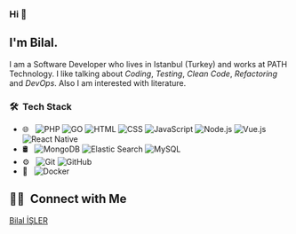 ### Hi 👋
## I'm Bilal.

I am a Software Developer who lives in Istanbul (Turkey) and works at PATH Technology.
I like talking about *Coding*, *Testing*, *Clean Code*, *Refactoring* and *DevOps*.
Also I am interested with literature.


### 🛠 &nbsp;Tech Stack

- 🌐 &nbsp;
  ![PHP](https://img.shields.io/badge/-PHP-eeeeee?style=flat&logo=PHP)
  ![GO](https://img.shields.io/badge/-GO-eeeeee?style=flat&logo=GO)
  ![HTML](https://img.shields.io/badge/-HTML-eeeeee?style=flat&logo=HTML5)
  ![CSS](https://img.shields.io/badge/-CSS-eeeeee?style=flat&logo=CSS3&logoColor=1572B6)
  ![JavaScript](https://img.shields.io/badge/-JavaScript-eeeeee?style=flat&logo=javascript)
  ![Node.js](https://img.shields.io/badge/-Node.js-eeeeee?style=flat&logo=node.js)
  ![Vue.js](https://img.shields.io/badge/-Vue.js-eeeeee?style=flat&logo=vue.js)
  ![React Native](https://img.shields.io/badge/-ReactNative-eeeeee?style=flat&logo=react)
- 🛢 &nbsp;
  ![MongoDB](https://img.shields.io/badge/-MongoDB-ffffff?style=flat&logo=mongodb)
  ![Elastic Search](https://img.shields.io/badge/-elastic-ffffff?style=flat&logo=elasticsearch&logoColor=yellow)
  ![MySQL](https://img.shields.io/badge/-MySQL-ffffff?style=flat&logo=mysql)
- ⚙️ &nbsp;
  ![Git](https://img.shields.io/badge/-Git-ffffff?style=flat&logo=git)
  ![GitHub](https://img.shields.io/badge/-GitHub-ffffff?style=flat&logo=github&logoColor=000000)
- 🔧 &nbsp;
  ![Docker](https://img.shields.io/badge/-Docker-ffffff?style=flat&logo=docker&logoColor=007ACC)
  
  
  
##  🤝🏻 &nbsp;Connect with Me


<a href="https://www.linkedin.com/in/bilalisler" target="_blank">Bilal İŞLER</a> 
<!--
**cdthomp1/cdthomp1** is a ✨ _special_ ✨ repository because its `README.md` (this file) appears on your GitHub profile.

  
  

<!--
**shark03/shark03** is a ✨ _special_ ✨ repository because its `README.md` (this file) appears on your GitHub profile.

Here are some ideas to get you started:

- 🔭 I’m currently working on ...
- 🌱 I’m currently learning ...
- 👯 I’m looking to collaborate on ...
- 🤔 I’m looking for help with ...
- 💬 Ask me about ...
- 📫 How to reach me: ...
- 😄 Pronouns: ...
- ⚡ Fun fact: ...
-->
